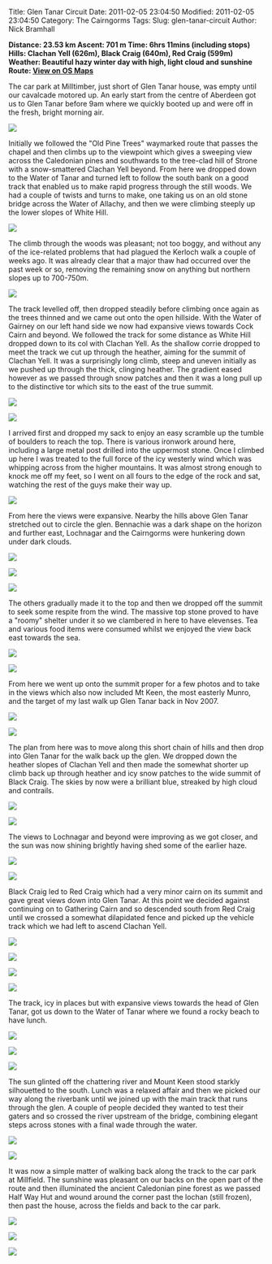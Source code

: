 Title: Glen Tanar Circuit
Date: 2011-02-05 23:04:50
Modified: 2011-02-05 23:04:50
Category: The Cairngorms
Tags: 
Slug: glen-tanar-circuit
Author: Nick Bramhall

**Distance: 23.53 km
Ascent: 701 m
Time: 6hrs 11mins (including stops)
Hills: Clachan Yell (626m), Black Craig (640m), Red Craig (599m)
Weather: Beautiful hazy winter day with high, light cloud and sunshine 
Route: [View on OS Maps](https://www.invertedworld.co.uk/hillwalking/hillwalk/343)**



The car park at Milltimber, just short of Glen Tanar house, was empty until our cavalcade motored up. An early start from the centre of Aberdeen got us to Glen Tanar before 9am where we quickly booted up and were off in the fresh, bright morning air.

<!--more-->

[![](http://farm6.static.flickr.com/5214/5419459583_f26d3487b2_z_b.jpg)](http://www.flickr.com/photos/53725815@N00/5419459583)



Initially we followed the "Old Pine Trees" waymarked route that passes the chapel and then climbs up to the viewpoint which gives a sweeping view across the Caledonian pines and southwards to the tree-clad hill of Strone with a snow-smattered Clachan Yell beyond. From here we dropped down to the Water of Tanar and turned left to follow the south bank on a good track that enabled us to make rapid progress through the still woods. We had a couple of twists and turns to make, one taking us on an old stone bridge across the Water of Allachy, and then we were climbing steeply up the lower slopes of White Hill.



[![](http://farm6.static.flickr.com/5094/5419463939_de11520e67_z_b.jpg)](http://www.flickr.com/photos/53725815@N00/5419463939)



The climb through the woods was pleasant; not too boggy, and without any of the ice-related problems that had plagued the Kerloch walk a couple of weeks ago. It was already clear that a major thaw had occurred over the past week or so, removing the remaining snow on anything but northern slopes up to 700-750m.



[![](http://farm6.static.flickr.com/5177/5419466661_61401fa715_z_b.jpg)](http://www.flickr.com/photos/53725815@N00/5419466661)



The track levelled off, then dropped steadily before climbing once again as the trees thinned and we came out onto the open hillside. With the Water of Gairney on our left hand side we now had expansive views towards Cock Cairn and beyond. We followed the track for some distance as White Hill dropped down to its col with Clachan Yell. As the shallow corrie dropped to meet the track we cut up through the heather, aiming for the summit of Clachan Yell. It was a surprisingly long climb, steep and uneven initially as we pushed up through the thick, clinging heather. The gradient eased however as we passed through snow patches and then it was a long pull up to the distinctive tor which sits to the east of the true summit.



[![](http://farm6.static.flickr.com/5251/5419465233_313d77df7d_z_b.jpg)](http://www.flickr.com/photos/53725815@N00/5419465233)



[![](http://farm6.static.flickr.com/5298/5419343854_74677ca026_z_b.jpg)](http://www.flickr.com/photos/53725815@N00/5419343854)



I arrived first and dropped my sack to enjoy an easy scramble up the tumble of boulders to reach the top. There is various ironwork around here, including a large metal post drilled into the uppermost stone. Once I climbed up here I was treated to the full force of the icy westerly wind which was whipping across from the higher mountains. It was almost strong enough to knock me off my feet, so I went on all fours to the edge of the rock and sat, watching the rest of the guys make their way up.



[![](http://farm6.static.flickr.com/5174/5420076970_753fa84305_z_b.jpg)](http://www.flickr.com/photos/53725815@N00/5420076970)



From here the views were expansive. Nearby the hills above Glen Tanar stretched out to circle the glen. Bennachie was a dark shape on the horizon and further east, Lochnagar and the Cairngorms were hunkering down under dark clouds.



[![](http://farm6.static.flickr.com/5139/5419475267_f091e70862_z_b.jpg)](http://www.flickr.com/photos/53725815@N00/5419475267)



[![](http://farm6.static.flickr.com/5258/5419476475_2fd77e5546_z_b.jpg)](http://www.flickr.com/photos/53725815@N00/5419476475)



[![](http://farm6.static.flickr.com/5296/5420074512_bac14d30f1_z_b.jpg)](http://www.flickr.com/photos/53725815@N00/5420074512)



The others gradually made it to the top and then we dropped off the summit to seek some respite from the wind. The massive top stone proved to have a "roomy" shelter under it so we clambered in here to have elevenses. Tea and various food items were consumed whilst we enjoyed the view back east towards the sea.



[![](http://farm6.static.flickr.com/5140/5419349836_07f660d112_z_b.jpg)](http://www.flickr.com/photos/53725815@N00/5419349836)



[![](http://farm6.static.flickr.com/5212/5418742433_b03e56998f_z_b.jpg)](http://www.flickr.com/photos/53725815@N00/5418742433)



From here we went up onto the summit proper for a few photos and to take in the views which also now included Mt Keen, the most easterly Munro, and the target of my last walk up Glen Tanar back in Nov 2007.



[![](http://farm6.static.flickr.com/5251/5418744717_9661ef0a36_z_b.jpg)](http://www.flickr.com/photos/53725815@N00/5418744717)



[![](http://farm6.static.flickr.com/5291/5418747659_ff0dfe9f7c_z_b.jpg)](http://www.flickr.com/photos/53725815@N00/5418747659)



The plan from here was to move along this short chain of hills and then drop into Glen Tanar for the walk back up the glen. We dropped down the heather slopes of Clachan Yell and then made the somewhat shorter up climb back up through heather and icy snow patches to the wide summit of Black Craig. The skies by now were a brilliant blue, streaked by high cloud and contrails.



[![](http://farm6.static.flickr.com/5098/5420082284_6eae3750e5_z_b.jpg)](http://www.flickr.com/photos/53725815@N00/5420082284)



[![](http://farm6.static.flickr.com/5139/5419483041_69fb5e7d95_z_b.jpg)](http://www.flickr.com/photos/53725815@N00/5419483041)



The views to Lochnagar and beyond were improving as we got closer, and the sun was now shining brightly having shed some of the earlier haze.



[![](http://farm6.static.flickr.com/5052/5420088798_01652f5806_z_b.jpg)](http://www.flickr.com/photos/53725815@N00/5420088798)



[![](http://farm6.static.flickr.com/5255/5419489815_baffbd7e07_z_b.jpg)](http://www.flickr.com/photos/53725815@N00/5419489815)



Black Craig led to Red Craig which had a very minor cairn on its summit and gave great views down into Glen Tanar. At this point we decided against continuing on to Gathering Cairn and so descended south from Red Craig until we crossed a somewhat dilapidated fence and picked up the vehicle track which we had left to ascend Clachan Yell.



[![](http://farm6.static.flickr.com/5098/5419494611_e008181d6c_z_b.jpg)](http://www.flickr.com/photos/53725815@N00/5419494611)



[![](http://farm6.static.flickr.com/5171/5420100862_10fe253579_z_b.jpg)](http://www.flickr.com/photos/53725815@N00/5420100862)



[![](http://farm6.static.flickr.com/5140/5419497473_af06b01478_z_b.jpg)](http://www.flickr.com/photos/53725815@N00/5419497473)



[![](http://farm6.static.flickr.com/5014/5419506843_f4c348057b_z_b.jpg)](http://www.flickr.com/photos/53725815@N00/5419506843)



The track, icy in places but with expansive views towards the head of Glen Tanar, got us down to the Water of Tanar where we found a rocky beach to have lunch. 



[![](http://farm6.static.flickr.com/5300/5419490943_2fcb42d22a_z_b.jpg)](http://www.flickr.com/photos/53725815@N00/5419490943)



[![](http://farm6.static.flickr.com/5215/5419492017_b7796bf9bf_z_b.jpg)](http://www.flickr.com/photos/53725815@N00/5419492017)



[![](http://farm6.static.flickr.com/5018/5419493181_c9bfb64004_z_b.jpg)](http://www.flickr.com/photos/53725815@N00/5419493181)



The sun glinted off the chattering river and Mount Keen stood starkly silhouetted to the south. Lunch was a relaxed affair and then we picked our way along the riverbank until we joined up with the main track that runs through the glen. A couple of people decided they wanted to test their gaters and so crossed the river upstream of the bridge, combining elegant steps across stones with a final wade through the water.



[![](http://farm6.static.flickr.com/5212/5419354052_ca11c8bc4d_z_b.jpg)](http://www.flickr.com/photos/53725815@N00/5419354052)



[![](http://farm6.static.flickr.com/5060/5420120334_3e4f2558e3_z_b.jpg)](http://www.flickr.com/photos/53725815@N00/5420120334)



It was now a simple matter of walking back along the track to the car park at Millfield. The sunshine was pleasant on our backs on the open part of the route and then illuminated the ancient Caledonian pine forest as we passed Half Way Hut and wound around the corner past the lochan (still frozen), then past the house, across the fields and back to the car park.



[![](http://farm6.static.flickr.com/5180/5419518517_8d3f47d251_z_b.jpg)](http://www.flickr.com/photos/53725815@N00/5419518517)



[![](http://farm6.static.flickr.com/5055/5420117974_a90ba48a13_z_b.jpg)](http://www.flickr.com/photos/53725815@N00/5420117974)



[![](http://farm6.static.flickr.com/5295/5419521223_47db9263ef_z_b.jpg)](http://www.flickr.com/photos/53725815@N00/5419521223)






